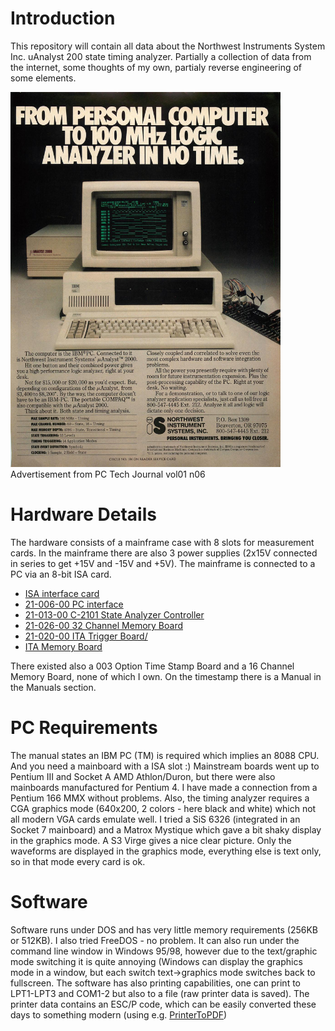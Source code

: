 # Introduction
This repository will contain all data about the Northwest Instruments System Inc. uAnalyst 200 state timing analyzer. Partially a collection of data from the internet, some thoughts of my own, partialy reverse engineering of some elements.

<img src="press_mentions/PC_Tech_Journal_vol01_n06_0126.jpg" height=600>
Advertisement from PC Tech Journal vol01 n06

# Hardware Details
The hardware consists of a mainframe case with 8 slots for measurement cards. In the mainframe there are also 3 power supplies (2x15V connected in series to get +15V and -15V and +5V). The mainframe is connected to a PC via an 8-bit ISA card. 

* [ISA interface card](isa_card/README.md)
* [21-006-00 PC interface](mainframe_cards/21-006-00_pc_interface/README.md)
* [21-013-00 C-2101 State Analyzer Controller](mainframe_cards/21-013-00_C-2101_state_analyzer_controller/README.md)
* [21-026-00 32 Channel Memory Board](mainframe_cards/21-026-00_32_channel_memory_board/README.md)
* [21-020-00 ITA Trigger Board/](mainframe_cards/21-020-00_ITA_trigger_board/README.md)
* [ITA Memory Board](mainframe_cards/ITA_memory_board/README.md)

There existed also a 003 Option Time Stamp Board and a 16 Channel Memory Board, none of which I own. On the timestamp there is a Manual in the Manuals section.

# PC Requirements
The manual states an IBM PC (TM) is required which implies an 8088 CPU. And you need a mainboard with a ISA slot :) Mainstream boards went up to Pentium III and Socket A AMD Athlon/Duron, but there were also mainboards manufactured for Pentium 4. I have made a connection from a Pentium 166 MMX without problems. Also, the timing analyzer requires a CGA graphics mode (640x200, 2 colors - here black and white) which not all modern VGA cards emulate well. I tried a SiS 6326 (integrated in an Socket 7 mainboard) and a Matrox Mystique which gave a bit shaky display in the graphics mode. A S3 Virge gives a nice clear picture. Only the waveforms are displayed in the graphics mode, everything else is text only, so in that mode every card is ok. 

# Software
Software runs under DOS and has very little memory requirements (256KB or 512KB). I also tried FreeDOS - no problem. It can also run under the command line window in Windows 95/98, however due to the text/graphic mode switching it is quite annoying (Windows can display the graphics mode in a window, but each switch text->graphics mode switches back to fullscreen.
The software has also printing capabilities, one can print to LPT1-LPT3 and COM1-2 but also to a file (raw printer data is saved). The printer data contains an ESC/P code, which can be easily converted these days to something modern (using e.g. [PrinterToPDF](https://github.com/RWAP/PrinterToPDF/))
